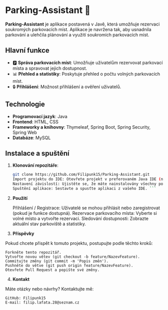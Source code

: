 # Parking-Assistant 🚗

**Parking-Assistant** je aplikace postavená v Javě, která umožňuje rezervaci soukromých parkovacích míst. Aplikace je navržena tak, aby usnadnila parkování a ulehčila plánování a využití soukromích parkovacích míst.

## Hlavní funkce
- 🅿️ **Správa parkovacích míst**: Umožňuje uživatelům rezervovat parkovací místa a spravovat jejich dostupnost.
- 📊 **Přehled a statistiky**: Poskytuje přehled o počtu volných parkovacích míst.
- 🔒 **Přihlášení**: Možnost přihlášení a ověření uživatelů.

## Technologie
- **Programovací jazyk**: Java
- **Frontend**: HTML, CSS
- **Frameworky a knihovny**: Thymeleaf, Spring Boot, Spring Security, Spring Web
- **Databáze**: MySQL

## Instalace a spuštění
1. **Klonování repozitáře**:
   ```bash
   git clone https://github.com/Filipunk15/Parking-Assistant.git
   Import projektu do IDE: Otevřete projekt v preferovaném Java IDE (např. IntelliJ IDEA, Eclipse).
   Nastavení závislostí: Ujistěte se, že máte nainstalovány všechny potřebné závislosti.
   Spuštění aplikace: Sestavte a spusťte aplikaci z vašeho IDE. ```

2. **Použití**

    Přihlášení / Registrace: Uživatelé se mohou přihlásit nebo zaregistrovat (pokud je funkce dostupná).
    Rezervace parkovacího místa: Vyberte si volné místo a vytvořte rezervaci.
    Sledování dostupnosti: Zobrazte aktuální stav parkoviště a statistiky.

3. **Příspěvky**

Pokud chcete přispět k tomuto projektu, postupujte podle těchto kroků:

    Forkněte tento repozitář.
    Vytvořte novou větev (git checkout -b feature/NazevFeature).
    Commitujte změny (git commit -m 'Popis změn').
    Pushněte do větve (git push origin feature/NazevFeature).
    Otevřete Pull Request a popište své změny.


4. **Kontakt**

Máte otázky nebo návrhy? Kontaktujte mě:

    GitHub: Filipunk15
    E-mail: filip.lafata.28@seznam.cz

